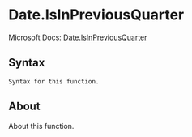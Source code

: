 ---
---

# Date.IsInPreviousQuarter

Microsoft Docs: [Date.IsInPreviousQuarter](https://docs.microsoft.com/en-us/powerquery-m/date-isinpreviousquarter)

## Syntax

```
Syntax for this function.
```

## About

About this function.

